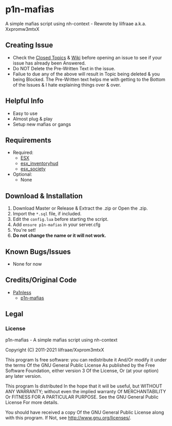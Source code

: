 # p1n-mafias
A simple mafias script using nh-context - Rewrote by lilfraae a.k.a. Xxpromw3mtxX

## Creating Issue
* Check the [Closed Topics](https://github.com/xxpromw3mtxx/p1n-mafias/issues?q=is%3Aissue+is%3Aclosed) & [Wiki](https://github.com/Xxpromw3mtxX/p1n-mafias/wiki) before opening an issue to see if your issue has already been Answered.
* Do NOT Delete the Pre-Written Text in the issue.
* Failue to due any of the above will result in Topic being deleted & you being Blocked. The Pre-Written text helps me with getting to the Bottom of the Issues & I hate explaining things over & over.

## Helpful Info
* Easy to use
* Almost plug & play
* Setup new mafias or gangs

## Requirements
* Required:
    * [ESX](https://github.com/esx-framework/esx-legacy/tree/main/%5Besx%5D/es_extended)
    * [esx_inventoryhud](https://github.com/Trsak/esx_inventoryhud)
    * [esx_society](https://github.com/esx-framework/esx-legacy/tree/main/%5Besx_addons%5D/esx_society)
* Optional:
    * None

## Download & Installation
1. Download Master or Release & Extract the .zip or Open the .zip.
2. Import the `*.sql` file, if included.
3. Edit the `config.lua` before starting the script.
4. Add `ensure p1n-mafias` in your server.cfg
5. You're set!
6. **Do not change the name or it will not work.**

## Known Bugs/Issues
* None for now

## Credits/Original Code
* [Pa1nless](https://github.com/Pa1nless)
    * [p1n-mafias](https://github.com/Pa1nless/p1n-mafias)

## Legal
### License
p1n-mafias - A simple mafias script using nh-context

Copyright (C) 2011-2021 lilfraae/Xxprom3mtxX

This program Is free software: you can redistribute it And/Or modify it under the terms Of the GNU General Public License As published by the Free Software Foundation, either version 3 Of the License, Or (at your option) any later version.

This program Is distributed In the hope that it will be useful, but WITHOUT ANY WARRANTY; without even the implied warranty Of MERCHANTABILITY Or FITNESS FOR A PARTICULAR PURPOSE. See the GNU General Public License For more details.

You should have received a copy Of the GNU General Public License along with this program. If Not, see http://www.gnu.org/licenses/.
